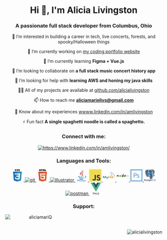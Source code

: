 
<h1 align="center">Hi 👋, I'm Alicia Livingston</h1>
<h3 align="center">A passionate full stack developer from Columbus, Ohio</h3>
<div id="facts" align="center">
 👀 I’m interested in building a career in tech, live concerts, forests, and spooky/Halloween things 

 🔭 I’m currently working on [my coding portfolio website](https://alicialivingston.github.io/)

 🌱 I’m currently learning **Figma + Vue.js**

 👯 I’m looking to collaborate on **a full stack music concert history app**

 🤝 I’m looking for help with **learning AWS and honing my java skills**

 👨‍💻 All of my projects are available at [github.com/alicialivingston](https://github.com/alicialivingston) 

 📫 How to reach me **aliciamarielivs@gmail.com**

 📄 Know about my experiences [wwww.linkedin.com/in/amlivingston](https://linkedin.com/in/amlivingston)

 ⚡ Fun fact **A single spaghetti noodle is called a spaghetto.**
</div>

<h3 align="center">Connect with me:</h3>
<div align="center">
<a href="https://www.linkedin.com/in/amlivingston/" target="blank"><img align="center" src="https://raw.githubusercontent.com/rahuldkjain/github-profile-readme-generator/master/src/images/icons/Social/linked-in-alt.svg" alt="https://www.linkedin.com/in/amlivingston/" height="30" width="40" /></a>
</div>

<h3 align="center">Languages and Tools:</h3>
<p align="center"> <a href="https://www.w3schools.com/css/" target="_blank" rel="noreferrer"> <img src="https://raw.githubusercontent.com/devicons/devicon/master/icons/css3/css3-original-wordmark.svg" alt="css3" width="40" height="40"/> </a> <a href="https://git-scm.com/" target="_blank" rel="noreferrer"> <img src="https://www.vectorlogo.zone/logos/git-scm/git-scm-icon.svg" alt="git" width="40" height="40"/> </a> <a href="https://www.w3.org/html/" target="_blank" rel="noreferrer"> <img src="https://raw.githubusercontent.com/devicons/devicon/master/icons/html5/html5-original-wordmark.svg" alt="html5" width="40" height="40"/> </a> <a href="https://www.adobe.com/in/products/illustrator.html" target="_blank" rel="noreferrer"> <img src="https://www.vectorlogo.zone/logos/adobe_illustrator/adobe_illustrator-icon.svg" alt="illustrator" width="40" height="40"/> </a> <a href="https://www.java.com" target="_blank" rel="noreferrer"> <img src="https://raw.githubusercontent.com/devicons/devicon/master/icons/java/java-original.svg" alt="java" width="40" height="40"/> </a> <a href="https://developer.mozilla.org/en-US/docs/Web/JavaScript" target="_blank" rel="noreferrer"> <img src="https://raw.githubusercontent.com/devicons/devicon/master/icons/javascript/javascript-original.svg" alt="javascript" width="40" height="40"/> </a> <a href="https://www.mysql.com/" target="_blank" rel="noreferrer"> <img src="https://raw.githubusercontent.com/devicons/devicon/master/icons/mysql/mysql-original-wordmark.svg" alt="mysql" width="40" height="40"/> </a> <a href="https://nodejs.org" target="_blank" rel="noreferrer"> <img src="https://raw.githubusercontent.com/devicons/devicon/master/icons/nodejs/nodejs-original-wordmark.svg" alt="nodejs" width="40" height="40"/> </a> <a href="https://www.photoshop.com/en" target="_blank" rel="noreferrer"> <img src="https://raw.githubusercontent.com/devicons/devicon/master/icons/photoshop/photoshop-line.svg" alt="photoshop" width="40" height="40"/> </a> <a href="https://www.postgresql.org" target="_blank" rel="noreferrer"> <img src="https://raw.githubusercontent.com/devicons/devicon/master/icons/postgresql/postgresql-original-wordmark.svg" alt="postgresql" width="40" height="40"/> </a> <a href="https://postman.com" target="_blank" rel="noreferrer"> <img src="https://www.vectorlogo.zone/logos/getpostman/getpostman-icon.svg" alt="postman" width="40" height="40"/> </a> <a href="https://vuejs.org/" target="_blank" rel="noreferrer"> <img src="https://raw.githubusercontent.com/devicons/devicon/master/icons/vuejs/vuejs-original-wordmark.svg" alt="vuejs" width="40" height="40"/> </a> </p>

<h3 align="center">Support:</h3>
<p align="center"><a href="https://www.buymeacoffee.com/aliciamariQ"> <img align="left" src="https://cdn.buymeacoffee.com/buttons/v2/default-yellow.png" height="50" width="210" alt="aliciamariQ" /></a></p><br><br>

<p><img align="right" src="https://github-readme-stats.vercel.app/api/top-langs?username=alicialivingston&show_icons=true&locale=en&layout=compact" alt="alicialivingston" /></p>
